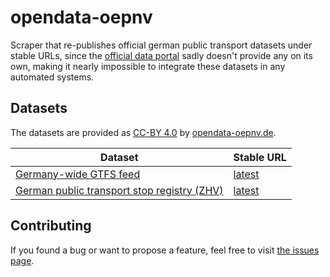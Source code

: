 # opendata-oepnv

Scraper that re-publishes official german public transport datasets under stable URLs, since the [official data portal](https://www.opendata-oepnv.de) sadly doesn't provide any on its own, making it nearly impossible to integrate these datasets in any automated systems.

## Datasets

The datasets are provided as [CC-BY 4.0](https://creativecommons.org/licenses/by/4.0/deed.de) by [opendata-oepnv.de](https://www.opendata-oepnv.de).

Dataset | Stable URL
------- | ---
[Germany-wide GTFS feed](https://www.opendata-oepnv.de/ht/de/organisation/delfi/startseite?tx_vrrkit_view%5Bdataset_name%5D=deutschlandweite-sollfahrplandaten-gtfs&tx_vrrkit_view%5Baction%5D=details&tx_vrrkit_view%5Bcontroller%5D=View) | [latest](https://opendata-oepnv.fra1.digitaloceanspaces.com/gtfs-germany.zip)
[German public transport stop registry (ZHV)](https://www.opendata-oepnv.de/ht/de/organisation/delfi/startseite?tx_vrrkit_view%5Bdataset_name%5D=deutschlandweite-haltestellendaten&tx_vrrkit_view%5Baction%5D=details&tx_vrrkit_view%5Bcontroller%5D=View) | [latest](https://opendata-oepnv.fra1.digitaloceanspaces.com/zhv.zip)

## Contributing

If you found a bug or want to propose a feature, feel free to visit [the issues page](https://github.com/juliuste/opendata-oepnv/issues).
